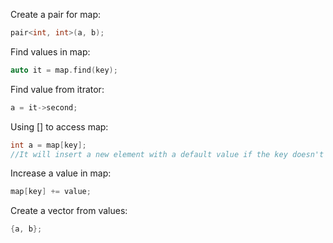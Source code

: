 Create a pair for map:
```C++
pair<int, int>(a, b);
```
Find values in map:
```C++
auto it = map.find(key);
```
Find value from itrator:
```C++
a = it->second;
```
Using [] to access map:
```C++
int a = map[key];
//It will insert a new element with a default value if the key doesn't exist
```
Increase a value in map:
```C++
map[key] += value;
```
Create a vector from values:
```C++
{a, b};
```